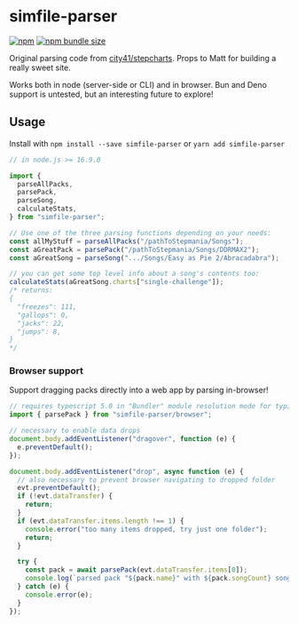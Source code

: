 # simfile-parser

[![npm](https://img.shields.io/npm/v/simfile-parser)](https://www.npmjs.com/package/simfile-parser) [![npm bundle size](https://img.shields.io/bundlephobia/min/simfile-parser)](https://bundlephobia.com/package/simfile-parser)

Original parsing code from [city41/stepcharts](https://github.com/city41/stepcharts). Props to Matt for building a really sweet site.

Works both in node (server-side or CLI) and in browser. Bun and Deno support is untested, but an interesting future to explore!

## Usage

Install with `npm install --save simfile-parser` or `yarn add simfile-parser`

```ts
// in node.js >= 16.9.0

import {
  parseAllPacks,
  parsePack,
  parseSong,
  calculateStats,
} from "simfile-parser";

// Use one of the three parsing functions depending on your needs:
const allMyStuff = parseAllPacks("/pathToStepmania/Songs");
const aGreatPack = parsePack("/pathToStepmania/Songs/DDRMAX2");
const aGreatSong = parseSong(".../Songs/Easy as Pie 2/Abracadabra");

// you can get some top level info about a song's contents too:
calculateStats(aGreatSong.charts["single-challenge"]);
/* returns:
{
  "freezes": 111,
  "gallops": 0,
  "jacks": 22,
  "jumps": 8,
}
*/
```

### Browser support

Support dragging packs directly into a web app by parsing in-browser!

```ts
// requires typescript 5.0 in "Bundler" module resolution mode for typings
import { parsePack } from "simfile-parser/browser";

// necessary to enable data drops
document.body.addEventListener("dragover", function (e) {
  e.preventDefault();
});

document.body.addEventListener("drop", async function (e) {
  // also necessary to prevent browser navigating to dropped folder
  evt.preventDefault();
  if (!evt.dataTransfer) {
    return;
  }
  if (evt.dataTransfer.items.length !== 1) {
    console.error("too many items dropped, try just one folder");
    return;
  }

  try {
    const pack = await parsePack(evt.dataTransfer.items[0]);
    console.log(`parsed pack "${pack.name}" with ${pack.songCount} songs`);
  } catch (e) {
    console.error(e);
  }
});
```
